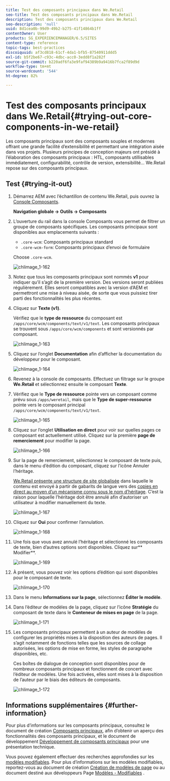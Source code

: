 ```yaml
---
title: Test des composants principaux dans We.Retail
seo-title: Test des composants principaux dans We.Retail
description: Test des composants principaux dans We.Retail
seo-description: 'null'
uuid: 8d1cea0b-99d9-49b2-b275-41f14864b1ff
contentOwner: User
products: SG_EXPERIENCEMANAGER/6.5/SITES
content-type: reference
topic-tags: best-practices
discoiquuid: af3cd818-61cf-4da1-bfb5-87540911ddd5
exl-id: b5f2be67-c93c-4dbc-acc0-3edd8f1a282f
source-git-commit: b220adf6fa3e9faf94389b9a9416b7fca2f89d9d
workflow-type: tm+mt
source-wordcount: '544'
ht-degree: 82%

---
```


# Test des composants principaux dans We.Retail{#trying-out-core-components-in-we-retail}

Les composants principaux sont des composants souples et modernes offrant une grande facilité d’extensibilité et permettant une intégration aisée dans vos projets. Plusieurs principes de conception majeurs ont présidé à l’élaboration des composants principaux : HTL, composants utillisables immédiatement, configurabilité, contrôle de version, extensibilité… We.Retail repose sur des composants principaux.

## Test {#trying-it-out}

1. Démarrez AEM avec l’échantillon de contenu We.Retail, puis ouvrez la [Console Composants](/help/sites-authoring/default-components-console.md).

   **Navigation globale -> Outils -> Composants**

1. L’ouverture du rail dans la console Composants vous permet de filtrer un groupe de composants spécifiques. Les composants principaux sont disponibles aux emplacements suivants :

   * `.core-wcm`: Composants principaux standard
   * `.core-wcm-form`: Composants principaux d’envoi de formulaire

   Choose `.core-wcm`.

   ![chlimage_1-162](assets/chlimage_1-162.png)

1. Notez que tous les composants principaux sont nommés **v1** pour indiquer qu’il s’agit de la première version. Des versions seront publiées régulièrement. Elles seront compatibles avec la version d’AEM et permettront une mise à niveau aisée, de sorte que vous puissiez tirer parti des fonctionnalités les plus récentes.
1. Cliquez sur **Texte (v1)**.

   Vérifiez que le **type de ressource** du composant est `/apps/core/wcm/components/text/v1/text`. Les composants principaux se trouvent sous `/apps/core/wcm/components` et sont versionnés par composant.

   ![chlimage_1-163](assets/chlimage_1-163.png)

1. Cliquez sur l’onglet **Documentation** afin d’afficher la documentation du développeur pour le composant.

   ![chlimage_1-164](assets/chlimage_1-164.png)

1. Revenez à la console de composants. Effectuez un filtrage sur le groupe **We.Retail** et sélectionnez ensuite le composant **Texte**.
1. Vérifiez que le **Type de ressource** pointe vers un composant comme prévu sous `/apps/weretail`, mais que le **Type de super-ressource** pointe vers le composant principal `/apps/core/wcm/components/text/v1/text`.

   ![chlimage_1-165](assets/chlimage_1-165.png)

1. Cliquez sur l’onglet **Utilisation en direct** pour voir sur quelles pages ce composant est actuellement utilisé. Cliquez sur la première **page de remerciement** pour modifier la page.

   ![chlimage_1-166](assets/chlimage_1-166.png)

1. Sur la page de remerciement, sélectionnez le composant de texte puis, dans le menu d’édition du composant, cliquez sur l’icône Annuler l’héritage.

   [We.Retail présente une structure de site globalisée](/help/sites-developing/we-retail-globalized-site-structure.md) dans laquelle le contenu est envoyé à partir de gabarits de langue vers des [copies en direct au moyen d’un mécanisme connu sous le nom d’héritage](/help/sites-administering/msm.md). C’est la raison pour laquelle l’héritage doit être annulé afin d’autoriser un utilisateur à modifier manuellement du texte.

   ![chlimage_1-167](assets/chlimage_1-167.png)

1. Cliquez sur **Oui** pour confirmer l’annulation.

   ![chlimage_1-168](assets/chlimage_1-168.png)

1. Une fois que vous avez annulé l’héritage et sélectionné les composants de texte, bien d’autres options sont disponibles. Cliquez sur** Modifier**.

   ![chlimage_1-169](assets/chlimage_1-169.png)

1. À présent, vous pouvez voir les options d’édition qui sont disponibles pour le composant de texte.

   ![chlimage_1-170](assets/chlimage_1-170.png)

1. Dans le menu **Informations sur la page**, sélectionnez **Éditer le modèle**.
1. Dans l’éditeur de modèles de la page, cliquez sur l’icône **Stratégie** du composant de texte dans le **Conteneur de mises en page** de la page.

   ![chlimage_1-171](assets/chlimage_1-171.png)

1. Les composants principaux permettent à un auteur de modèles de configurer les propriétés mises à la disposition des auteurs de pages. Il s’agit notamment de fonctions telles que les sources de collage autorisées, les options de mise en forme, les styles de paragraphe disponibles, etc.

   Ces boîtes de dialogue de conception sont disponibles pour de nombreux composants principaux et fonctionnent de concert avec l’éditeur de modèles. Une fois activées, elles sont mises à la disposition de l’auteur par le biais des éditeurs de composants.

   ![chlimage_1-172](assets/chlimage_1-172.png)

## Informations supplémentaires {#further-information}

Pour plus d’informations sur les composants principaux, consultez le document de création [Composants principaux](https://docs.adobe.com/content/help/fr-FR/experience-manager-core-components/using/introduction.html), afin d’obtenir un aperçu des fonctionnalités des composants principaux, et le document de développement [Développement de composants principaux](https://helpx.adobe.com/experience-manager/core-components/using/developing.html) pour une présentation technique.

Vous pouvez également effectuer des recherches approfondies sur les [modèles modifiables](/help/sites-developing/we-retail-editable-templates.md). Pour plus d’informations sur les modèles modifiables, reportez-vous au document de création [Création de modèles de page](/help/sites-authoring/templates.md) ou au document destiné aux développeurs Page [Modèles - Modifiables](/help/sites-developing/page-templates-editable.md) .
